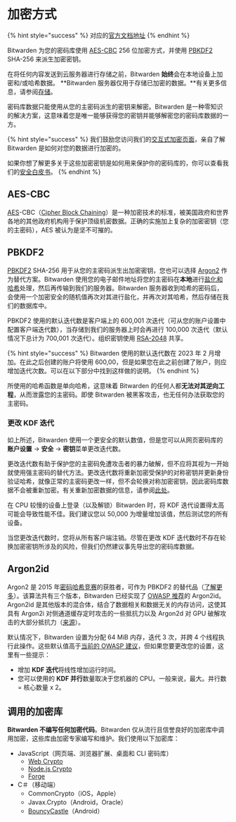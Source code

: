 # 加密方式

{% hint style="success" %}
对应的[官方文档地址](https://bitwarden.com/help/article/what-encryption-is-used/)
{% endhint %}

Bitwarden 为您的密码库使用 [AES-CBC](encryption.md#aes-cbc) 256 位加密方式，并使用 [PBKDF2](encryption.md#pbkdf2) SHA-256 来派生加密密钥。

在将任何内容发送到云服务器进行存储之前，Bitwarden **始终**会在本地设备上加密和/或哈希数据。 **Bitwarden 服务器仅用于存储已加密的数据。**有关更多信息，请参阅[存储](storage.md)。

密码库数据只能使用从您的主密码派生的密钥来解密。Bitwarden 是一种零知识的解决方案，这意味着您是唯一能够获得您的密钥并能够解密您的密码库数据的一方。

{% hint style="success" %}
我们鼓励您访问我们的[交互式加密页面](https://bitwarden.com/help/crypto.html)，亲自了解 Bitwarden 是如何对您的数据进行加密的。

如果你想了解更多关于这些加密密钥是如何用来保护你的密码库的，你可以查看我们的[安全白皮书](https://bitwarden.com/images/resources/security-white-paper-download.pdf)。
{% endhint %}

## AES-CBC

[AES](https://en.wikipedia.org/wiki/Advanced\_Encryption\_Standard)-CBC（[Cipher Block Chaining](https://en.wikipedia.org/wiki/Block\_cipher\_mode\_of\_operation#Cipher\_block\_chaining\_\(CBC\))）是一种加密技术的标准，被美国政府和世界各地的其他政府机构用于保护顶级机密数据。正确的实施加上复杂的加密密钥（您的主密码），AES 被认为是坚不可摧的。

## PBKDF2

[PBKDF2](https://en.wikipedia.org/wiki/PBKDF2) SHA-256 用于从您的主密码派生出加密密钥，您也可以选择 [Argon2](encryption.md#argon2id) 作为替代方案。Bitwarden 使用您的电子邮件地址将您的主密码在**本地**进行[盐化和哈希](https://www.okta.com/blog/2019/03/what-are-salted-passwords-and-password-hashing/)处理，然后再传输到我们的服务器。Bitwarden 服务器收到哈希的密码后，会使用一个加密安全的随机值再次对其进行盐化，并再次对其哈希，然后存储在我们的数据库中。

PBKDF2 使用的默认迭代数是客户端上的 600,001 次迭代（可从您的账户设置中配置客户端迭代数），当存储到我们的服务器上时会再进行 100,000 次迭代（默认情况下总计为 700,001 次迭代）。组织密钥使用 [RSA-2048](https://en.wikipedia.org/wiki/RSA\_numbers#RSA-2048) 共享。

{% hint style="success" %}
Bitwarden 使用的默认迭代数在 2023 年 2 月增加。在此之后创建的账户将使用 600,00，但是如果您在此之前创建了账户，则应增加迭代次数。可以在以下部分中找到这样做的说明。
{% endhint %}

所使用的哈希函数是单向哈希，这意味着 Bitwarden 的任何人都**无法对其逆向工程**，从而泄露您的主密码。即使 Bitwarden 被黑客攻击，也无任何办法获取您的主密码。

### 更改 KDF 迭代 <a href="#changing-kdf-iterations" id="changing-kdf-iterations"></a>

如上所述，Bitwarden 使用一个更安全的默认数值，但是您可以从网页密码库的**账户设置** → **安全** → **密钥**菜单更改迭代数。

更改迭代数有助于保护您的主密码免遭攻击者的暴力破解，但不应将其视为一开始就使用强主密码的替代方法。更改迭代数将重新加密受保护的对称密钥并更新身份验证哈希，就像正常的主密码更改一样，但不会轮换对称加密密钥，因此密码库数据不会被重新加密。有关重新加密数据的信息，请参阅[此处](account-encryption-key.md)。

在 CPU 较慢的设备上登录（以及解锁）Bitwarden 时，将 KDF 迭代设置得太高可能会导致性能不佳。我们建议您以 50,000 为增量增加该值，然后测试您的所有设备。

当您更改迭代数时，您将从所有客户端注销。尽管在更改 KDF 迭代数时不存在轮换加密密钥所涉及的风险，但我们仍然建议事先导出您的密码库数据。

## Argon2id

Argon2 是 2015 年[密码哈希竞赛](https://www.password-hashing.net/)的获胜者，可作为 PBKDF2 的替代品（[了解更多](kdf-algorithms.md)）。该算法共有三个版本，Bitwarden 已经实现了 [OWASP 推荐](https://cheatsheetseries.owasp.org/cheatsheets/Password\_Storage\_Cheat\_Sheet.html)的 Argon2id。Argon2id 是其他版本的混合体，结合了数据相关和数据无关的内存访问，这使其具有 Argon2i 对侧通道缓存定时攻击的一些抵抗力以及 Argon2d 对 GPU 破解攻击的大部分抵抗力（[来源](https://github.com/p-h-c/phc-winner-argon2)）。

默认情况下，Bitwarden 设置为分配 64 MiB 内存，迭代 3 次，并跨 4 个线程执行此操作。这些默认值高于[当前的 OWASP 建议](https://cheatsheetseries.owasp.org/cheatsheets/Password\_Storage\_Cheat\_Sheet.html#introduction)，但如果您要更改您的设置，这里有一些提示：

* 增加 **KDF 迭代**将线性增加运行时间。
* 您可以使用的 **KDF 并行**数量取决于您机器的 CPU。一般来说，最大。并行数 = 核心数量 x 2。

## 调用的加密库 <a href="#invoked-crypto-libraries" id="invoked-crypto-libraries"></a>

**Bitwarden 不编写任何加密代码**。Bitwarden 仅从流行且信誉良好的加密库中调用加密，这些库由加密专家编写和维护。我们使用以下加密库：

* JavaScript（网页端、浏览器扩展、桌面和 CLI 密码库）
  * [Web Crypto](https://w3c.github.io/webcrypto/Overview.html)
  * [Node.js Crypto](https://nodejs.org/api/crypto.html)
  * [Forge](https://github.com/digitalbazaar/forge)
* C＃（移动端）
  * CommonCrypto（iOS，Apple）
  * Javax.Crypto（Android，Oracle）
  * [BouncyCastle](http://www.bouncycastle.org/csharp/)（Android）
